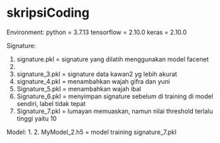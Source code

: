 # skripsiCoding

Environment:
python = 3.7.13
tensorflow = 2.10.0
keras = 2.10.0

Signature:
1. signature.pkl = signature yang dilatih menggunakan model facenet
2.
3. signature_3.pkl = signature data kawan2 yg lebih akurat
4. signature_4.pkl = menambahkan wajah gifra dan yuni
5. Signature_5.pkl = menambahkan wajah ibal
6. Signature_6.pkl = menyimpan signature sebelum di training di model sendiri, label tidak tepat
7. Signature_7.pkl = lumayan memuaskan, namun nilai threshold terlalu tinggi yaitu 10

Model:
1.
2. MyModel_2.h5 = model training signature_7.pkl

